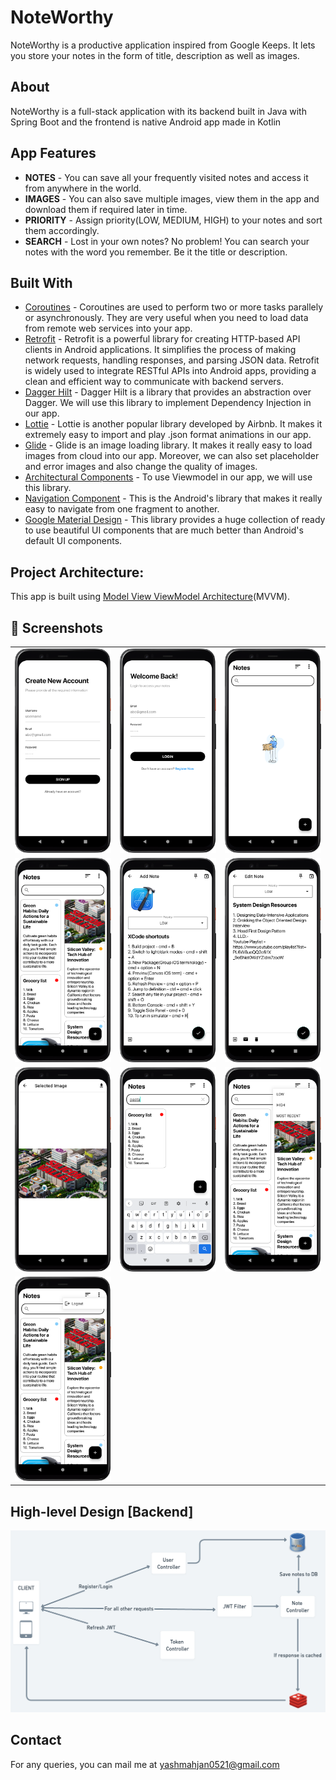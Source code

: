 
# NoteWorthy

NoteWorthy is a productive application inspired from Google Keeps. It lets you store your notes in the form of title, description as well as images.

## About

NoteWorthy is a full-stack application with its backend built in Java with Spring Boot and the frontend is native Android app made in Kotlin

## App Features

- **NOTES** - You can save all your frequently visited notes and access it from anywhere in the world.
- **IMAGES** - You can also save multiple images, view them in the app and download them if required later in time.
- **PRIORITY** - Assign priority(LOW, MEDIUM, HIGH) to your notes and sort them accordingly.
- **SEARCH** - Lost in your own notes? No problem! You can search your notes with the word you remember. Be it the title or description.

## Built With
* [Coroutines](https://developer.android.com/kotlin/coroutines) - Coroutines are used to perform two or more tasks parallely or asynchronously. They are very useful when you need to load data from remote web services into your app.
* [Retrofit](https://square.github.io/retrofit/) - Retrofit is a powerful library for creating HTTP-based API clients in Android applications. It simplifies the process of making network requests, handling responses, and parsing JSON data. Retrofit is widely used to integrate RESTful APIs into Android apps, providing a clean and efficient way to communicate with backend servers.
* [Dagger Hilt](https://developer.android.com/training/dependency-injection/hilt-android) - Dagger Hilt is a library that provides an abstraction over Dagger. We will use this library to implement Dependency Injection in our app.
* [Lottie](https://lottiefiles.com/) - Lottie is another popular library developed by Airbnb. It makes it extremely easy to import and play .json format animations in our app.
* [Glide](https://github.com/bumptech/glide) - Glide is an image loading library. It makes it really easy to load images from cloud into our app. Moreover, we can also set placeholder and error images and also change the quality of images.
* [Architectural Components](https://developer.android.com/topic/architecture) - To use Viewmodel in our app, we will use this library.
* [Navigation Component](https://developer.android.com/guide/navigation/navigation-getting-started) - This is the Android's library that makes it really easy to navigate from one fragment to another.
* [Google Material Design](https://material.io/develop/android) - This library provides a huge collection of ready to use beautiful UI components that are much better than Android's default UI components.

## Project Architecture:
This app is built using [Model View ViewModel Architecture](https://developer.android.com/jetpack/docs/guide#recommended-app-arch)(MVVM).

## 📸 Screenshots 

|   |   |   |
|---|---|---|
|![](graphics/screenshots/Register.png)| ![](graphics/screenshots/Login.png) | ![](graphics/screenshots/Empty.png)
|![](graphics/screenshots/MainScreen.png) | ![](graphics/screenshots/AddNote.png) |![](graphics/screenshots/EditNote.png) 
|![](graphics/screenshots/SelectedImageScreen.png)|![](graphics/screenshots/SearchText.png) | ![](graphics/screenshots/SortPopUp.png)
|![](graphics/screenshots/Logout.png)

## High-level Design [Backend]

![](graphics/screenshots/NoteWorthyBackend_HLD.png)

## Contact

For any queries, you can mail me at yashmahjan0521@gmail.com

